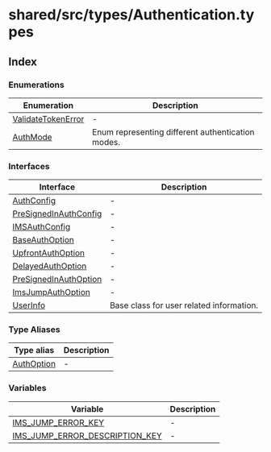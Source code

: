 # shared/src/types/Authentication.types

## Index

### Enumerations

| Enumeration | Description |
| ------ | ------ |
| [ValidateTokenError](enumerations/validate-token-error/index.md) | - |
| [AuthMode](enumerations/auth-mode/index.md) | Enum representing different authentication modes. |

### Interfaces

| Interface | Description |
| ------ | ------ |
| [AuthConfig](interfaces/auth-config/index.md) | - |
| [PreSignedInAuthConfig](interfaces/pre-signed-in-auth-config/index.md) | - |
| [IMSAuthConfig](interfaces/ims-auth-config/index.md) | - |
| [BaseAuthOption](interfaces/base-auth-option/index.md) | - |
| [UpfrontAuthOption](interfaces/upfront-auth-option/index.md) | - |
| [DelayedAuthOption](interfaces/delayed-auth-option/index.md) | - |
| [PreSignedInAuthOption](interfaces/pre-signed-in-auth-option/index.md) | - |
| [ImsJumpAuthOption](interfaces/ims-jump-auth-option/index.md) | - |
| [UserInfo](interfaces/user-info/index.md) | Base class for user related information. |

### Type Aliases

| Type alias | Description |
| ------ | ------ |
| [AuthOption](type-aliases/auth-option/index.md) | - |

### Variables

| Variable | Description |
| ------ | ------ |
| [IMS\_JUMP\_ERROR\_KEY](variables/ims-jump-error-key/index.md) | - |
| [IMS\_JUMP\_ERROR\_DESCRIPTION\_KEY](variables/ims-jump-error-description/index.md.md) | - |
